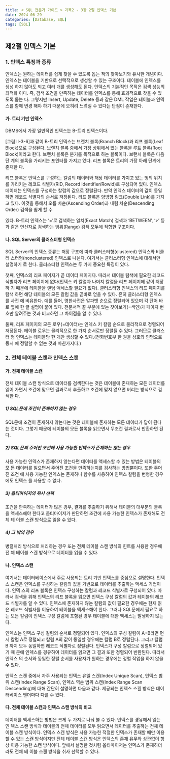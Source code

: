 ```yaml
---
title: < SQL 전문가 가이드 > 과목2 - 3장 2절 인덱스 기본
date: 2024-06-29
categories: [Database, SQL]
tags: [SQL]
---
```


## 제2절 인덱스 기본

### 1. 인덱스 특징과 종류

인덱스는 원하는 데이터를 쉽게 찾을 수 있도록 돕는 책의 찾아보기와 유사한 개념이다. 인덱스는 테이블을 기반으로 선택적으로 생성할 수 있는 구조이다. 테이블에 인덱스를 생성 하지 않아도 되고 여러 개를 생성해도 된다. 인덱스의 기본적인 목적은 검색 성능의 최적화 이다. 즉, 검색 조건을 만족하는 데이터를 인덱스를 통해 효과적으로 찾을 수 있도록 돕는 다. 그렇지만 Insert, Update, Delete 등과 같은 DML 작업은 테이블과 인덱스를 함께 변경 해야 하기 때문에 오히려 느려질 수 있다는 단점이 존재한다.

#### 가. 트리 기반 인덱스

DBMS에서 가장 일반적인 인덱스는 B-트리 인덱스이다.

[그림 II-3-6]과 같이 B-트리 인덱스는 브랜치 블록(Branch Block)과 리프 블록(Leaf Block)으로 구성된다. 브랜치 블록 중에서 가장 상위에서 있는 블록을 루트 블록(Root Block)이라고 한다. 브랜치 블록은 분기를 목적으로 하는 블록이다. 브랜치 블록은 다음 단 계의 블록을 가리키는 포인터를 가지고 있다. 리프 블록은 트리의 가장 아래 단계에 존재한 다.

리프 블록은 인덱스를 구성하는 칼럼의 데이터와 해당 데이터를 가지고 있는 행의 위치를 가리키는 레코드 식별자(RID, Record Identifier/Rowid)로 구성되어 있다. 인덱스 데이터는 인덱스를 구성하는 칼럼의 값으로 정렬된다. 만약 인덱스 데이터의 값이 동일하면 레코드 식별자의 순서로 저장된다. 리프 블록은 양방향 링크(Double Link)를 가지고 있다. 이것을 통해서 오름 차순(Ascending Order)과 내림 차순(Descending Order) 검색을 쉽게 할 수

있다. B-트리 인덱스는 ‘=’로 검색하는 일치(Exact Match) 검색과 ‘BETWEEN’, ‘>’ 등과 같은 연산자로 검색하는 범위(Range) 검색 모두에 적합한 구조이다.

#### 나. SQL Server의 클러스터형 인덱스

SQL Server의 인덱스 종류는 저장 구조에 따라 클러스터형(clustered) 인덱스와 비클러 스터형(nonclustered) 인덱스로 나뉜다. 여기서는 클러스터형 인덱스에 대해서만 설명하기 로 한다. 클러스터형 인덱스는 두 가지 중요한 특징이 있다.

첫째, 인덱스의 리프 페이지가 곧 데이터 페이지다. 따라서 테이블 탐색에 필요한 레코드 식별자가 리프 페이지에 없다(인덱스 키 칼럼과 나머지 칼럼을 리프 페이지에 같이 저장하 기 때문에 테이블을 랜덤 액세스할 필요가 없다). 클러스터형 인덱스의 리프 페이지를 탐색 하면 해당 테이블의 모든 칼럼 값을 곧바로 얻을 수 있다. 흔히 클러스터형 인덱스를 사전 에 비유한다. 예를 들어, 영한사전은 알파벳 순으로 정렬되어 있으며 각 단어 바로 옆에 한 글 설명이 붙어 있다. 전문서적 끝 부분에 있는 찾아보기(=색인)가 페이지 번호만 알려주는 것과 비교하면 그 차이점을 알 수 있다.

둘째, 리프 페이지의 모든 로우(=데이터)는 인덱스 키 칼럼 순으로 물리적으로 정렬되어 저장된다. 테이블 로우는 물리적으로 한 가지 순서로만 정렬될 수 있다. 그러므로 클러스터 형 인덱스는 테이블당 한 개만 생성할 수 있다.(전화번호부 한 권을 상호와 인명으로 동시 에 정렬할 수 없는 것과 마찬가지다.)

### 2. 전체 테이블 스캔과 인덱스 스캔

#### 가. 전체 테이블 스캔

전체 테이블 스캔 방식으로 데이터를 검색한다는 것은 테이블에 존재하는 모든 데이터를 읽어 가면서 조건에 맞으면 결과로서 추출하고 조건에 맞지 않으면 버리는 방식으로 검색한 다.

##### 1) SQL문에 조건이 존재하지 않는 경우

SQL문에 조건이 존재하지 않는다는 것은 테이블에 존재하는 모든 데이터가 답이 된다는 것이다. 그렇기 때문에 테이블의 모든 블록을 읽으면서 무조건 결과로서 반환하면 된다.

##### 2) SQL문의 주어진 조건에 사용 가능한 인덱스가 존재하는 않는 경우

사용 가능한 인덱스가 존재하지 않는다면 데이터를 액세스할 수 있는 방법은 테이블의 모 든 데이터를 읽으면서 주어진 조건을 만족하는지를 검사하는 방법뿐이다. 또한 주어진 조건 에 사용 가능한 인덱스는 존재하나 함수를 사용하여 인덱스 칼럼을 변형한 경우에도 인덱스 를 사용할 수 없다.

##### 3) 옵티마이저의 취사 선택

조건을 만족하는 데이터가 많은 경우, 결과를 추출하기 위해서 테이블의 대부분의 블록을 액세스해야 한다고 옵티마이저가 판단하면 조건에 사용 가능한 인덱스가 존재해도 전체 테 이블 스캔 방식으로 읽을 수 있다.

##### 4) 그 밖의 경우

병렬처리 방식으로 처리하는 경우 또는 전체 테이블 스캔 방식의 힌트를 사용한 경우에 전 체 테이블 스캔 방식으로 데이터를 읽을 수 있다.

#### 나. 인덱스 스캔

여기서는 데이터베이스에서 주로 사용되는 트리 기반 인덱스를 중심으로 설명한다. 인덱스 스캔은 인덱스를 구성하는 칼럼의 값을 기반으로 데이터를 추출하는 액세스 기법이다. 인덱 스의 리프 블록은 인덱스 구성하는 칼럼과 레코드 식별자로 구성되어 있다. 따라서 검색을 위해 인덱스의 리프 블록을 읽으면 인덱스 구성 칼럼의 값과 테이블의 레코드 식별자를 알 수 있다. 인덱스에 존재하지 않는 칼럼의 값이 필요한 경우에는 현재 읽은 레코드 식별자를 이용하여 테이블을 액세스해야 한다. 그러나 SQL문에서 필요로 하는 모든 칼럼이 인덱스 구성 칼럼에 포함된 경우 테이블에 대한 액세스는 발생하지 않는다.

인덱스는 인덱스 구성 칼럼의 순서로 정렬되어 있다. 인덱스의 구성 칼럼이 A+B라면 먼저 칼럼 A로 정렬되고 칼럼 A의 값이 동일할 경우에는 칼럼 B로 정렬된다. 그리고 칼럼 B 까지 모두 동일하면 레코드 식별자로 정렬된다. 인덱스가 구성 칼럼으로 정렬되어 있기 때 문에 인덱스를 경유하여 데이터를 읽으면 그 결과 또한 정렬되어 반환된다. 따라서 인덱스 의 순서와 동일한 정렬 순서를 사용자가 원하는 경우에는 정렬 작업을 하지 않을 수 있다.

인덱스 스캔 중에서 자주 사용되는 인덱스 유일 스캔(Index Unique Scan), 인덱스 범위 스캔(Index Range Scan), 인덱스 역순 범위 스캔(Index Range Scan Descending)에 대해 간단히 설명하면 다음과 같다. 제공되는 인덱스 스캔 방식은 데이터베이스 벤더마다 다를 수 있다.

#### 다. 전체 테이블 스캔과 인덱스 스캔 방식의 비교

데이터를 액세스하는 방법은 크게 두 가지로 나눠 볼 수 있다. 인덱스를 경유해서 읽는 인 덱스 스캔 방식과 테이블의 전체 데이터를 모두 읽으면서 데이터를 추출하는 전체 테이블 스캔 방식이다. 인덱스 스캔 방식은 사용 가능한 적절한 인덱스가 존재할 때만 이용할 수 있는 스캔 방식이지만 전체 테이블 스캔 방식은 인덱스의 존재 유무와 상관없이 항상 이용 가능한 스캔 방식이다. 앞에서 설명한 것처럼 옵티마이저는 인덱스가 존재하더라도 전체 테 이블 스캔 방식을 취사 선택할 수 있다.
